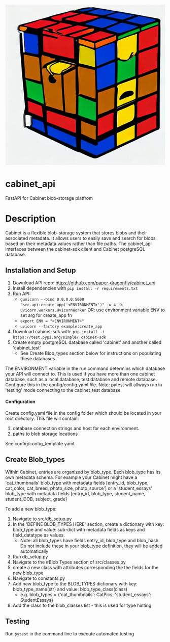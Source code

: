 ![Cabinet Logo](rubix2.jpeg)

# cabinet_api
FastAPI for Cabinet blob-storage platfrom 

# Description 
Cabinet is a flexible blob-storage system that stores blobs and their associated metadata. It allows users to easily save and search for blobs based on their metadata values rather than file paths. The cabinet_api interfaces between the cabinet-sdk client and Cabinet postgreSQL database. 


## Installation and Setup

1. Download API repo: https://github.com/paper-dragonfly/cabinet_api
2. Install dependencies with `pip install -r requirements.txt`
3. Run API:
    *  `gunicorn --bind 0.0.0.0:5000 "src.api:create_app('<ENVIRONMENT>')" -w 4 -k uvicorn.workers.UvicornWorker` 
    OR: use environment variable ENV to set arg for create_app fn
    * `export ENV = "<ENVIRONMENT>"` 
    * `uvicorn --factory example:create_app` 
5. Download cabinet-sdk with: `pip install -i https://test.pypi.org/simple/ cabinet-sdk`
6. Create empty postgreSQL database called 'cabinet' and another called 'cabinet_test' 
    * See Create Blob_types section below for instructions on populating these databases

The ENVIRONMENT variable in the run command determins which database your API will connect to. This is used if you have more than one cabinet database, such as a local database, test database and remote database. Configure this in the config/config.yaml file. 
Note: pytest will allways run in 'testing' mode connecting to the cabinet_test database 


#### Configuration
Create config.yaml file in the config folder which should be located in your root directory. This file will contain:
1. database connection strings and host for each environment. 
2. paths to blob storage locations 

See config/config_template.yaml.


## Create Blob_types
Within Cabinet, entries are organized by blob_type. Each blob_type has its own metadata schema. For example your Cabinet might have a 'cat_thumbnails' blob_type with metadata fields [entry_id, blob_type, cat_color, cat_breed, photo_size, photo_source'] or a 'student_essays' blob_type with metadata fields [entry_id, blob_type, student_name, student_DOB, subject, grade]

To add a new blob_type:
1. Navigate to src/db_setup.py 
2. In the 'DEFINE BLOB_TYPES HERE' section, create a dictionary with key: blob_type and value: sub-dict with metadata fields as keys and field_datatype as values. 
    * Note: all blob_types have fields entry_id, blob_type and blob_hash. Do not include these in your blob_type definition, they will be added automatically 
3. Run db_setup.py 
4. Navigate to the #Blob Types section of src/classes.py  
5. create a new class with attributes corresponding the the fields for the new blob_type
6. Navigate to constants.py 
7. Add new blob_type to the BLOB_TYPES dictionary with key: blob_type_name(str) and value: blob_type_class(class)  
    * e.g. blob_types = {'cat_thumbnails': CatPics, 'student_essays': StudentEssays}
8. Add the class to the blob_classes list - this is used for type hinting 


## Testing
Run ```pytest``` in the command line to execute automated testing

